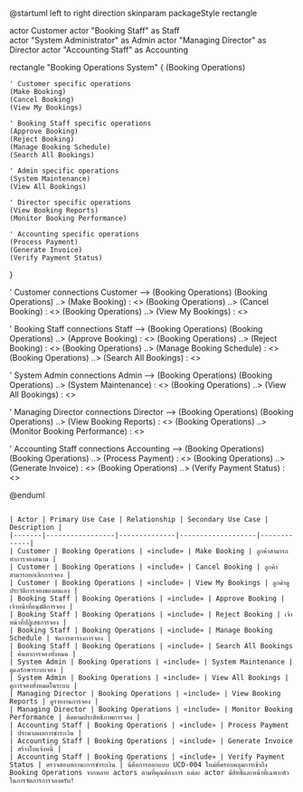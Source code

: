 @startuml
left to right direction
skinparam packageStyle rectangle

actor Customer
actor "Booking Staff" as Staff  
actor "System Administrator" as Admin
actor "Managing Director" as Director
actor "Accounting Staff" as Accounting

rectangle "Booking Operations System" {
    (Booking Operations)
    
    ' Customer specific operations
    (Make Booking)
    (Cancel Booking)
    (View My Bookings)
    
    ' Booking Staff specific operations
    (Approve Booking)
    (Reject Booking)
    (Manage Booking Schedule)
    (Search All Bookings)
    
    ' Admin specific operations
    (System Maintenance)
    (View All Bookings)
    
    ' Director specific operations
    (View Booking Reports)
    (Monitor Booking Performance)
    
    ' Accounting specific operations
    (Process Payment)
    (Generate Invoice)
    (Verify Payment Status)
}

' Customer connections
Customer --> (Booking Operations)
(Booking Operations) ..> (Make Booking) : <<include>>
(Booking Operations) ..> (Cancel Booking) : <<include>>
(Booking Operations) ..> (View My Bookings) : <<include>>

' Booking Staff connections
Staff --> (Booking Operations)
(Booking Operations) ..> (Approve Booking) : <<include>>
(Booking Operations) ..> (Reject Booking) : <<include>>
(Booking Operations) ..> (Manage Booking Schedule) : <<include>>
(Booking Operations) ..> (Search All Bookings) : <<include>>

' System Admin connections
Admin --> (Booking Operations)
(Booking Operations) ..> (System Maintenance) : <<include>>
(Booking Operations) ..> (View All Bookings) : <<include>>

' Managing Director connections
Director --> (Booking Operations)
(Booking Operations) ..> (View Booking Reports) : <<include>>
(Booking Operations) ..> (Monitor Booking Performance) : <<include>>

' Accounting Staff connections
Accounting --> (Booking Operations)
(Booking Operations) ..> (Process Payment) : <<include>>
(Booking Operations) ..> (Generate Invoice) : <<include>>
(Booking Operations) ..> (Verify Payment Status) : <<include>>

@enduml
``` 📊 **Use Case Relationships (Multi-Actor Access to Booking Operations):**

| Actor | Primary Use Case | Relationship | Secondary Use Case | Description |
|-------|-----------------|--------------|-------------------|-------------|
| Customer | Booking Operations | «include» | Make Booking | ลูกค้าสามารถทำการจองสนาม |
| Customer | Booking Operations | «include» | Cancel Booking | ลูกค้าสามารถยกเลิกการจอง |
| Customer | Booking Operations | «include» | View My Bookings | ลูกค้าดูประวัติการจองของตนเอง |
| Booking Staff | Booking Operations | «include» | Approve Booking | เจ้าหน้าที่อนุมัติการจอง |
| Booking Staff | Booking Operations | «include» | Reject Booking | เจ้าหน้าที่ปฏิเสธการจอง |
| Booking Staff | Booking Operations | «include» | Manage Booking Schedule | จัดการตารางการจอง |
| Booking Staff | Booking Operations | «include» | Search All Bookings | ค้นหาการจองทั้งหมด |
| System Admin | Booking Operations | «include» | System Maintenance | ดูแลรักษาระบบจอง |
| System Admin | Booking Operations | «include» | View All Bookings | ดูการจองทั้งหมดในระบบ |
| Managing Director | Booking Operations | «include» | View Booking Reports | ดูรายงานการจอง |
| Managing Director | Booking Operations | «include» | Monitor Booking Performance | ติดตามประสิทธิภาพการจอง |
| Accounting Staff | Booking Operations | «include» | Process Payment | ประมวลผลการชำระเงิน |
| Accounting Staff | Booking Operations | «include» | Generate Invoice | สร้างใบแจ้งหนี้ |
| Accounting Staff | Booking Operations | «include» | Verify Payment Status | ตรวจสอบสถานะการชำระเงิน | นี่คือการออกแบบ UCD-004 ใหม่ที่ครอบคลุมการเข้าถึง Booking Operations จากหลาย actors ตามที่คุณต้องการ แต่ละ actor มีสิทธิ์และหน้าที่เฉพาะตัวในการจัดการการจองครับ!